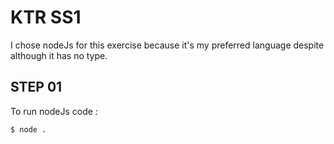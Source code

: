 # KTR SS1

I chose nodeJs for this exercise because it's my preferred language despite although it has no type.

## STEP 01

To run nodeJs code :

```
$ node .
```

